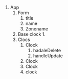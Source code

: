 1. App
    1. Form
        1. title 
        2. name
        3. Zonename
    1. Base clock
        1.
    2. Clocs
        1. Clock
            1. hadaleDelete
            2. handleUpdate
        2. Clock
        3. Clock
        4. clock
